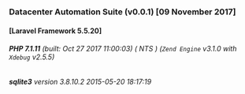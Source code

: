 ### Datacenter Automation Suite (v0.0.1) [09 November 2017]

#### [Laravel Framework 5.5.20]
###### **PHP 7.1.11** (built: Oct 27 2017 11:00:03) ( NTS ) (_`Zend Engine`_ v3.1.0 with _`Xdebug`_ v2.5.5)
###### **sqlite3** version 3.8.10.2 2015-05-20 18:17:19 

